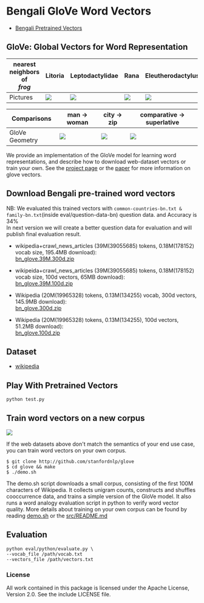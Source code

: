 # Bengali GloVe Word Vectors

* [Bengali Pretrained Vectors](#download-bengali-pre-trained-word-vectors)

## GloVe: Global Vectors for Word Representation


| nearest neighbors of <br/> <em>frog</em> | Litoria             |  Leptodactylidae | Rana | Eleutherodactylus |
| --- | ------------------------------- | ------------------- | ---------------- | ------------------- |
| Pictures | <img src="http://nlp.stanford.edu/projects/glove/images/litoria.jpg"></img> | <img src="http://nlp.stanford.edu/projects/glove/images/leptodactylidae.jpg"></img> | <img src="http://nlp.stanford.edu/projects/glove/images/rana.jpg"></img> | <img src="http://nlp.stanford.edu/projects/glove/images/eleutherodactylus.jpg"></img> |

| Comparisons | man -> woman             |  city -> zip | comparative -> superlative |
| --- | ------------------------|-------------------------|-------------------------|
| GloVe Geometry | <img src="http://nlp.stanford.edu/projects/glove/images/man_woman_small.jpg"></img>  | <img src="http://nlp.stanford.edu/projects/glove/images/city_zip_small.jpg"></img> | <img src="http://nlp.stanford.edu/projects/glove/images/comparative_superlative_small.jpg"></img> |

We provide an implementation of the GloVe model for learning word representations, and describe how to download web-dataset vectors or train your own. See the [project page](http://nlp.stanford.edu/projects/glove/) or the [paper](http://nlp.stanford.edu/pubs/glove.pdf) for more information on glove vectors.

## Download Bengali pre-trained word vectors

NB: We evaluated this trained vectors with `common-countries-bn.txt & family-bn.txt`(inside eval/question-data-bn) question data. and Accuracy is 34%</br>
In next version we will create a better question data for evaluation and will publish final evaluation result.

* wikipedia+crawl_news_articles (39M(39055685) tokens, 0.18M(178152) vocab size, 195.4MB download):</br> [bn_glove.39M.300d.zip](https://drive.google.com/open?id=1TugAM1l-hIIR2foW8KhckfCyMNfdmzCY)

* wikipeida+crawl_news_articles (39M(39055685) tokens, 0.18M(178152) vocab size, 100d vectors, 65MB download):</br> [bn_glove.39M.100d.zip](https://drive.google.com/open?id=1HJYOg3kEMVIrJ013Q8MeG0hRnMI3jxYx)

* Wikipedia (20M(19965328) tokens, 0.13M(134255) vocab, 300d vectors, 145.9MB download):</br> [bn_glove.300d.zip](https://drive.google.com/open?id=1o6wBjaRX8fUOZfqSAVA3TSBBNVVvk3nt)

* Wikipedia (20M(19965328) tokens, 0.13M(134255), 100d vectors, 51.2MB download):</br> [bn_glove.100d.zip](https://drive.google.com/open?id=1in1MbQXieuvytsqIP9Q8qFgnTSZEHMue)

## Dataset
* [wikipedia](https://dumps.wikimedia.org/bnwiki/latest/)


## Play With Pretrained Vectors

```python test.py```


## Train word vectors on a new corpus

<img src="https://travis-ci.org/stanfordnlp/GloVe.svg?branch=master"></img>

If the web datasets above don't match the semantics of your end use case, you can train word vectors on your own corpus.

    $ git clone http://github.com/stanfordnlp/glove
    $ cd glove && make
    $ ./demo.sh

The demo.sh script downloads a small corpus, consisting of the first 100M characters of Wikipedia. It collects unigram counts, constructs and shuffles cooccurrence data, and trains a simple version of the GloVe model. It also runs a word analogy evaluation script in python to verify word vector quality. More details about training on your own corpus can be found by reading [demo.sh](https://github.com/stanfordnlp/GloVe/blob/master/demo.sh) or the [src/README.md](https://github.com/stanfordnlp/GloVe/tree/master/src)

## Evaluation

```
python eval/python/evaluate.py \
--vocab_file /path/vocab.txt
--vectors_file /path/vectors.txt
```

### License
All work contained in this package is licensed under the Apache License, Version 2.0. See the include LICENSE file.
